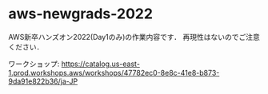 # aws-newgrads-2022
AWS新卒ハンズオン2022(Day1のみ)の作業内容です．
再現性はないのでご注意ください．

ワークショップ: https://catalog.us-east-1.prod.workshops.aws/workshops/47782ec0-8e8c-41e8-b873-9da91e822b36/ja-JP
